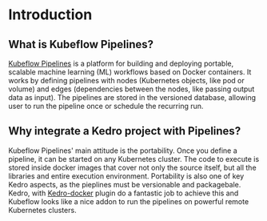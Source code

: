 # Introduction

## What is Kubeflow Pipelines?

[Kubeflow Pipelines](https://www.kubeflow.org/docs/pipelines/) is a platform for
building and deploying portable, scalable machine learning (ML) workflows based 
on Docker containers. It works by defining pipelines with nodes (Kubernetes objects, 
like pod or volume) and edges (dependencies between the nodes, like passing output 
data as input). The pipelines are stored in the versioned database, allowing user 
to run the pipeline once or schedule the recurring run.

## Why integrate a Kedro project with Pipelines?

Kubeflow Pipelines' main attitude is the portability. Once you define a pipeline,
it can be started on any Kubernetes cluster. The code to execute is stored inside 
docker images that cover not only the source itself, but all the libraries and 
entire execution environment. Portability is also one of key Kedro aspects, as 
the pieplines must be versionable and packagebale. Kedro, with 
[Kedro-docker](https://github.com/quantumblacklabs/kedro-docker) plugin do a fantastic 
job to achieve this and Kubeflow looks like a nice addon to run the pipelines 
on powerful remote Kubernetes clusters.

